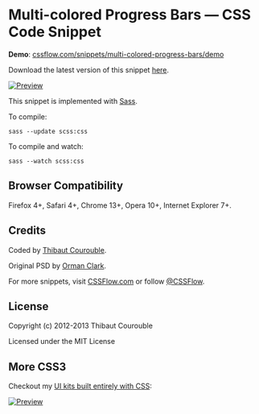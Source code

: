 # Multi-colored Progress Bars — CSS Code Snippet

**Demo**: [cssflow.com/snippets/multi-colored-progress-bars/demo](http://www.cssflow.com/snippets/multi-colored-progress-bars/demo)

Download the latest version of this snippet [here](http://www.cssflow.com/snippets/multi-colored-progress-bars.zip).

[![Preview](http://cdn.cssflow.com/snippets/multi-colored-progress-bars/preview-580.png)](http://www.cssflow.com/snippets/multi-colored-progress-bars)

This snippet is implemented with [Sass](https://github.com/nex3/sass).

To compile:

`sass --update scss:css`

To compile and watch:

`sass --watch scss:css`

## Browser Compatibility

Firefox 4+, Safari 4+, Chrome 13+, Opera 10+, Internet Explorer 7+.

## Credits

Coded by [Thibaut Courouble](http://thibaut.me).

Original PSD by [Orman Clark](http://www.premiumpixels.com/freebies/multi-coloured-progress-bars-psd/).

For more snippets, visit [CSSFlow.com](http://www.cssflow.com) or follow [@CSSFlow](https://twitter.com/CSSFlow).

## License

Copyright (c) 2012-2013 Thibaut Courouble

Licensed under the MIT License

## More CSS3

Checkout my [UI kits built entirely with CSS](http://www.cssflow.com/ui-kits):

[![Preview](http://cdn.cssflow.com/kits/all_kits_preview_850.png)](http://www.cssflow.com/ui-kits)
